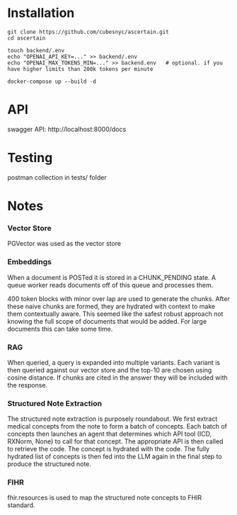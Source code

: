 # Installation

```
git clone https://github.com/cubesnyc/ascertain.git
cd ascertain

touch backend/.env
echo "OPENAI_API_KEY=..." >> backend/.env
echo "OPENAI_MAX_TOKENS_MIN=..." >> backend.env   # optional. if you have higher limits than 200k tokens per minute

docker-compose up --build -d
```
# API
swagger API: http://localhost:8000/docs

# Testing
postman collection in tests/ folder

# Notes
### Vector Store
PGVector was used as the vector store

### Embeddings
When a document is POSTed it is stored in a CHUNK_PENDING state. A queue worker reads documents off of this queue and processes them.

400 token blocks with minor over lap are used to generate the chunks. After these naive chunks are formed, they are hydrated with context to make them contextually aware.
This seemed like the safest robust approach not knowing the full scope of documents that would be added. For large documents this can take some time. 

### RAG
When queried, a query is expanded into multiple variants. Each variant is then queried against our vector store and the top-10 are chosen using cosine distance. 
If chunks are cited in the answer they will be included with the response. 

### Structured Note Extraction
The structured note extraction is purposely roundabout. We first extract medical concepts from the note to form a batch of concepts. Each batch of concepts then launches
an agent that determines which API tool (ICD, RXNorm, None) to call for that concept. The appropriate API is then called to retrieve the code. The concept is hydrated with the code.
The fully hydrated list of concepts is then fed into the LLM again in the final step to produce the structured note. 

### FIHR
fhir.resources is used to map the structured note concepts to FHIR standard.

